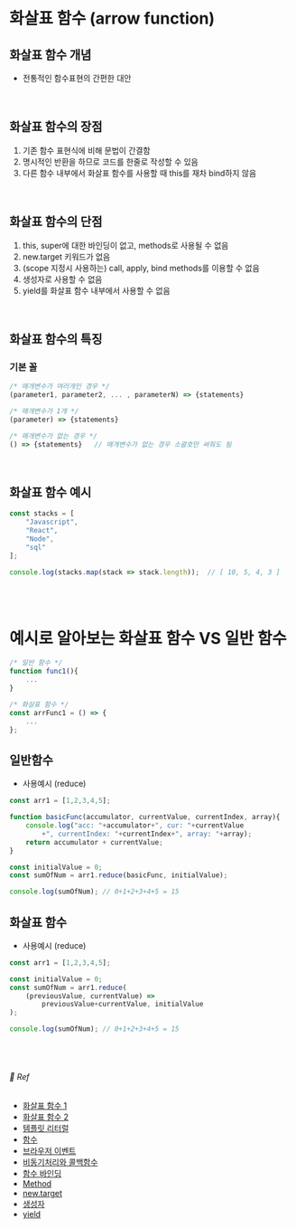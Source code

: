 # 화살표 함수 (arrow function)

## 화살표 함수 개념

- 전통적인 함수표현의 간편한 대안

<br>

## 화살표 함수의 장점

1. 기존 함수 표현식에 비해 문법이 간결함
2. 명시적인 반환을 하므로 코드를 한줄로 작성할 수 있음
3. 다른 함수 내부에서 화살표 함수를 사용할 때 this를 재차 bind하지 않음

<br>

## 화살표 함수의 단점

1. this, super에 대한 바인딩이 없고, methods로 사용될 수 없음
2. new.target 키워드가 없음
3. (scope 지정시 사용하는) call, apply, bind methods를 이용할 수 없음
4. 생성자로 사용할 수 없음
5. yield를 화살표 함수 내부에서 사용할 수 없음

<br>

## 화살표 함수의 특징

### 기본 꼴
```js
/* 매개변수가 여러개인 경우 */
(parameter1, parameter2, ... , parameterN) => {statements}

/* 매개변수가 1개 */
(parameter) => {statements}

/* 매개변수가 없는 경우 */
() => {statements}   // 매개변수가 없는 경우 소괄호만 써줘도 됨
```


<br>

## 화살표 함수 예시
```js
const stacks = [
    "Javascript",
    "React",
    "Node",
    "sql"
];

console.log(stacks.map(stack => stack.length));  // [ 10, 5, 4, 3 ]
```



<br><br>

# 예시로 알아보는 화살표 함수 VS 일반 함수

```js
/* 일반 함수 */
function func1(){
    ...  
}

/* 화살표 함수 */
const arrFunc1 = () => {
    ...
};
```


## 일반함수

- 사용예시 (reduce)
```js
const arr1 = [1,2,3,4,5];

function basicFunc(accumulator, currentValue, currentIndex, array){
    console.log("acc: "+accumulator+", cur: "+currentValue
        +", currentIndex: "+currentIndex+", array: "+array);
    return accumulator + currentValue;
}

const initialValue = 0;
const sumOfNum = arr1.reduce(basicFunc, initialValue);

console.log(sumOfNum); // 0+1+2+3+4+5 = 15
```




## 화살표 함수

- 사용예시 (reduce)
```js
const arr1 = [1,2,3,4,5];

const initialValue = 0;
const sumOfNum = arr1.reduce(
    (previousValue, currentValue) =>
        previousValue+currentValue, initialValue
);

console.log(sumOfNum); // 0+1+2+3+4+5 = 15
```


<br><br>

###### :bookmark: Ref
- [화살표 함수 1](http://wesbos.com/arrow-functions/)
- [화살표 함수 2](https://developer.mozilla.org/ko/docs/Web/JavaScript/Reference/Functions/Arrow_functions)
- [템플릿 리터럴](https://developer.mozilla.org/ko/docs/Web/JavaScript/Reference/Template_literals)
- [함수](https://ko.javascript.info/function-basics)
- [브라우저 이벤트](https://ko.javascript.info/introduction-browser-events)
- [비동기처리와 콜백함수](https://joshua1988.github.io/web-development/javascript/javascript-asynchronous-operation/)
- [함수 바인딩](https://ko.javascript.info/bind)
- [Method](https://developer.mozilla.org/ko/docs/Glossary/Method)
- [new.target](https://developer.mozilla.org/ko/docs/Web/JavaScript/Reference/Operators/new.target)
- [생성자](https://developer.mozilla.org/ko/docs/Web/JavaScript/Reference/Classes/constructor)
- [yield](https://developer.mozilla.org/ko/docs/Web/JavaScript/Reference/Operators/yield)
